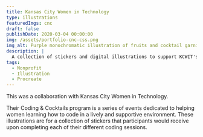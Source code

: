 ```yaml
---
title: Kansas City Women in Technology
type: illustrations
featuredImgs: cnc
draft: false
publishDate: 2020-03-04 00:00:00
img: /assets/portfolio-cnc-css.png
img_alt: Purple monochromatic illustration of fruits and cocktail garnish items.
description: |
  A collection of stickers and digital illustrations to support KCWIT's Coding & Cocktails program.
tags:
  - Nonprofit
  - Illustration
  - Procreate
---
```


<span class="text-[23px] font-light">This was a collaboration with Kansas City Women in Technology.</span>

Their Coding & Cocktails program is a series of events dedicated to helping women learning how to code in a lively and supportive environment. These illustrations are for a collection of stickers that participants would receive upon completing each of their different coding sessions.